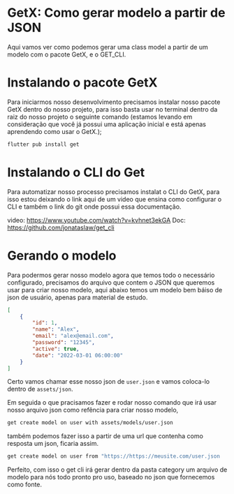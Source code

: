 # GetX: Como gerar modelo a partir de JSON
Aqui vamos ver como podemos gerar uma class model a partir de um modelo com o pacote GetX, e o GET_CLI.

# Instalando o pacote GetX
Para iniciarmos nosso desenvolvimento precisamos instalar nosso pacote GetX dentro do nosso projeto, para isso basta usar no terminal dentro da raiz do nosso projeto o seguinte comando (estamos levando em consideração que você já possui uma aplicação inicial e está apenas aprendendo como usar o GetX.);

```sh
flutter pub install get
```

# Instalando o CLI do Get
Para automatizar nosso processo precisamos instalat o CLI do GetX, para isso estou deixando o link aqui de um video que ensina como configurar o CLI e também o link do git onde possui essa documentação.

video: https://www.youtube.com/watch?v=kvhnet3ekGA
Doc: https://github.com/jonataslaw/get_cli

# Gerando o modelo
Para podermos gerar nosso modelo agora que temos todo o necessário configurado, precisamos do arquivo que contem o JSON que queremos usar para criar nosso modelo, aqui abaixo temos um modelo bem báiso de json de usuário, apenas para material de estudo.

```json
[
    {
        "id": 1,
        "name": "Alex",
        "email": "alex@email.com",
        "password": "12345",
        "active": true,
        "date": "2022-03-01 06:00:00"
    }
]
```

Certo vamos chamar esse nosso json de ``user.json`` e vamos coloca-lo dentro de ``assets/json``.

Em seguida o que pracisamos fazer e rodar nosso comando que irá usar nosso arquivo json como refência para criar nosso modelo,

```sh
get create model on user with assets/models/user.json
```

também podemos fazer isso a partir de uma url que contenha como resposta um json, ficaria assim.

```sh
get create model on user from "https://https://meusite.com/user.json
```

Perfeito, com isso o get cli irá gerar dentro da pasta category um arquivo de modelo para nós todo pronto pro uso, baseado no json que fornecemos como fonte.